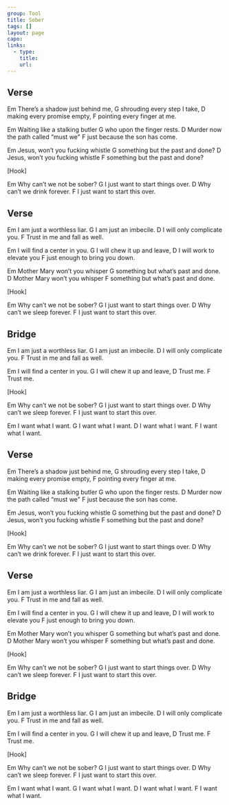 ```yaml
---
group: Tool
title: Sober
tags: []
layout: page
capo: 
links: 
  - type: 
    title: 
    url: 
---
```



## Verse

Em
There’s a shadow just behind me,
G
shrouding every step I take,
D
making every promise empty,
F
pointing every finger at me.

Em
Waiting like a stalking butler
G
who upon the finger rests.
D
Murder now the path called “must we"
F
just because the son has come.

Em
Jesus, won’t you fucking whistle
G
something but the past and done?
D
Jesus, won’t you fucking whistle
F
something but the past and done?

[Hook]

Em
Why can’t we not be sober?
G
I just want to start things over.
D
Why can’t we drink forever.
F
I just want to start this over.

## Verse

Em
I am just a worthless liar.
G
I am just an imbecile.
D
I will only complicate you.
F
Trust in me and fall as well.

Em
I will find a center in you.
G
I will chew it up and leave,
D
I will work to elevate you
F
just enough to bring you down.

Em
Mother Mary won’t you whisper
G
something but what’s past and done.
D
Mother Mary won’t you whisper
F
something but what’s past and done.

[Hook]

Em
Why can’t we not be sober?
G
I just want to start things over.
D
Why can’t we sleep forever.
F
I just want to start this over.

## Bridge

Em
I am just a worthless liar.
G
I am just an imbecile.
D
I will only complicate you.
F
Trust in me and fall as well.

Em
I will find a center in you.
G
I will chew it up and leave,
D
Trust me.
F
Trust me.

[Hook]

Em
Why can’t we not be sober?
G
I just want to start things over.
D
Why can’t we sleep forever.
F
I just want to start this over.

Em
I want what I want.
G
I want what I want.
D
I want what I want.
F
I want what I want.

## Verse

Em
There’s a shadow just behind me,
G
shrouding every step I take,
D
making every promise empty,
F
pointing every finger at me.

Em
Waiting like a stalking butler
G
who upon the finger rests.
D
Murder now the path called “must we"
F
just because the son has come.

Em
Jesus, won’t you fucking whistle
G
something but the past and done?
D
Jesus, won’t you fucking whistle
F
something but the past and done?

[Hook]

Em
Why can’t we not be sober?
G
I just want to start things over.
D
Why can’t we drink forever.
F
I just want to start this over.

## Verse

Em
I am just a worthless liar.
G
I am just an imbecile.
D
I will only complicate you.
F
Trust in me and fall as well.

Em
I will find a center in you.
G
I will chew it up and leave,
D
I will work to elevate you
F
just enough to bring you down.

Em
Mother Mary won’t you whisper
G
something but what’s past and done.
D
Mother Mary won’t you whisper
F
something but what’s past and done.

[Hook]

Em
Why can’t we not be sober?
G
I just want to start things over.
D
Why can’t we sleep forever.
F
I just want to start this over.

## Bridge

Em
I am just a worthless liar.
G
I am just an imbecile.
D
I will only complicate you.
F
Trust in me and fall as well.

Em
I will find a center in you.
G
I will chew it up and leave,
D
Trust me.
F
Trust me.

[Hook]

Em
Why can’t we not be sober?
G
I just want to start things over.
D
Why can’t we sleep forever.
F
I just want to start this over.

Em
I want what I want.
G
I want what I want.
D
I want what I want.
F
I want what I want.

